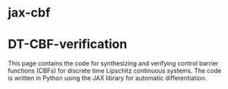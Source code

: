# jax-cbf
# DT-CBF-verification

This page contains the code for synthesizing and verifying control barrier functions (CBFs) for discrete time Lipschitz continuous systems.
The code is written in Python using the JAX library for automatic differentiation.




